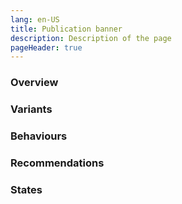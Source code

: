 ```yaml
---
lang: en-US
title: Publication banner
description: Description of the page
pageHeader: true
---
```


### Overview

### Variants

### Behaviours

### Recommendations

### States